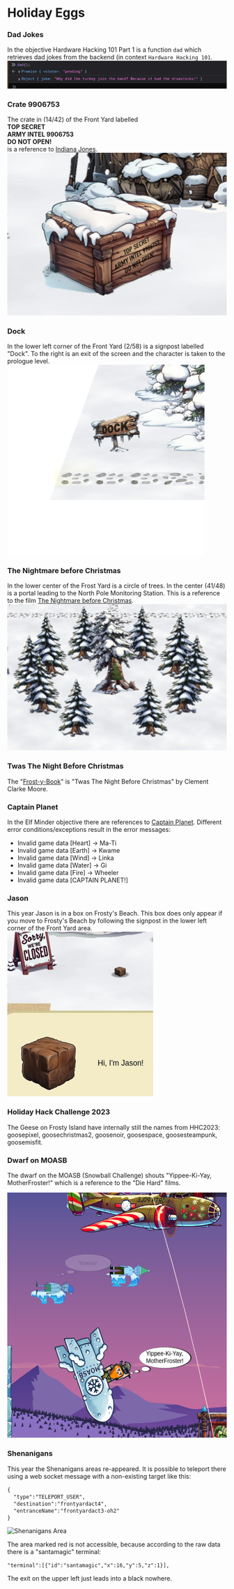 # Holiday Eggs

### Dad Jokes
In the objective Hardware Hacking 101 Part 1 is a function `dad` which retrieves dad jokes from the backend (in context `Hardware Hacking 101`.   
![dad jokes](images/dad-jokes.png)

### Crate 9906753
The crate in (14/42) of the Front Yard labelled   
**TOP SECRET**  
**ARMY INTEL 9906753**  
**DO NOT OPEN!**  
is a reference to [Indiana Jones](https://indianajones.fandom.com/wiki/9906753).   
![Crate 9906753](images/crate-9906753.png)

### Dock
In the lower left corner of the Front Yard (2/58) is a signpost labelled "Dock". To the right is an exit of the screen and the character is taken to the prologue level.   
![Dock](images/dock.png)

### The Nightmare before Christmas
In the lower center of the Frost Yard is a circle of trees. In the center (41/48) is a portal leading to the North Pole Monitoring Station.
This is a reference to the film [The Nightmare before Christmas](https://en.wikipedia.org/wiki/The_Nightmare_Before_Christmas).   
![Circle of Trees](images/circle-of-trees.png)

### Twas The Night Before Christmas
The "[Frost-y-Book](https://frost-y-book.com/)" is "Twas The Night Before Christmas" by Clement Clarke Moore.

### Captain Planet
In the Elf Minder objective there are references to [Captain Planet](https://en.wikipedia.org/wiki/Captain_Planet_and_the_Planeteers). Different error conditions/exceptions result in the error messages:
 - Invalid game data [Heart] → Ma-Ti
 - Invalid game data [Earth] → Kwame
 - Invalid game data [Wind] → Linka
 - Invalid game data [Water] → Gi
 - Invalid game data [Fire] → Wheeler
 - Invalid game data [CAPTAIN PLANET!]
        
### Jason
This year Jason is in a box on Frosty's Beach. This box does only appear if you move to Frosty's Beach by following the signpost in the lower left corner of the Front Yard area.   
![Jason](images/jason.jpg)

### Holiday Hack Challenge 2023
The Geese on Frosty Island have internally still the names from HHC2023: goosepixel, goosechristmas2, goosenoir, goosespace, goosesteampunk, goosemisfit.

### Dwarf on MOASB
The dwarf on the MOASB (Snowball Challenge) shouts "Yippee-Ki-Yay, MotherFroster!" which is a reference to the "Die Hard" films.

![enter image description here](images/moasb.png)

### Shenanigans
This year the Shenanigans areas re-appeared. It is possible to teleport there using a web socket message with a non-existing target like this:
```
{
  "type":"TELEPORT_USER",
  "destination":"frontyardact4",
  "entranceName":"frontyardact3-oh2"
}
```
![Shenanigans Area](images/shenanigans.jpg)

The area marked red is not accessible, because according to the raw data there is a "santamagic" terminal:
```
"terminal":[{"id":"santamagic","x":16,"y":5,"z":1}],
```
The exit on the upper left just leads into a black nowhere.
<!--stackedit_data:
eyJoaXN0b3J5IjpbMTM3ODk5MzA3NiwxNzA0Mjg2Njc0LDc1MD
U1MDcxNl19
-->